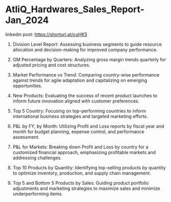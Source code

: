 # AtliQ_Hardwares_Sales_Report-Jan_2024
linkedin post: https://shorturl.at/cuHK5
1.	Division Level Report:
Assessing business segments to guide resource allocation and decision-making for improved company performance.

2.	GM Percentage by Quarters:
Analyzing gross margin trends quarterly for adjusted pricing and cost structures.

3.	Market Performance vs Trend:
Comparing country-wise performance against trends for agile adaptation and capitalizing on emerging opportunities.

4.	New Products:
Evaluating the success of recent product launches to inform future innovation aligned with customer preferences.

5.	Top 5 Country:
Focusing on top-performing countries to inform international business strategies and targeted marketing efforts.

6.	P&L by FY, by Month:
Utilizing Profit and Loss reports by fiscal year and month for budget planning, expense control, and performance assessment.

7.	P&L for Markets:
Breaking down Profit and Loss by country for a customized financial approach, emphasizing profitable markets and addressing challenges.

8.	Top 10 Products by Quantity:
Identifying top-selling products by quantity to optimize inventory, production, and supply chain management.

9.	Top 5 and Bottom 5 Products by Sales:
Guiding product portfolio adjustments and marketing strategies to maximize sales and minimize underperforming items.

